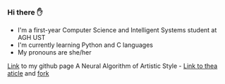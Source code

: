 ### Hi there :raised_hand:
- I'm a first-year Computer Science and Intelligent Systems student at AGH UST
- I'm currently learning Python and C languages
- My pronouns are she/her

[Link](https://p4trvcja.github.io/) to my github page
A Neural Algorithm of Artistic Style - [Link to thea aticle](https://paperswithcode.com/paper/a-neural-algorithm-of-artistic-style) and [fork](https://github.com/p4trvcja/neural-style)
